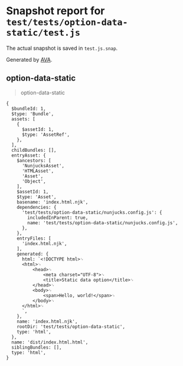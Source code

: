# Snapshot report for `test/tests/option-data-static/test.js`

The actual snapshot is saved in `test.js.snap`.

Generated by [AVA](https://ava.li).

## option-data-static

> option-data-static

    {
      $bundleId: 1,
      $type: 'Bundle',
      assets: [
        {
          $assetId: 1,
          $type: 'AssetRef',
        },
      ],
      childBundles: [],
      entryAsset: {
        $ancestors: [
          'NunjucksAsset',
          'HTMLAsset',
          'Asset',
          'Object',
        ],
        $assetId: 1,
        $type: 'Asset',
        basename: 'index.html.njk',
        dependencies: {
          'test/tests/option-data-static/nunjucks.config.js': {
            includedInParent: true,
            name: 'test/tests/option-data-static/nunjucks.config.js',
          },
        },
        entryFiles: [
          'index.html.njk',
        ],
        generated: {
          html: `<!DOCTYPE html>␊
          <html>␊
              <head>␊
                  <meta charset="UTF-8">␊
                  <title>Static data option</title>␊
              </head>␊
              <body>␊
                  <span>Hello, world!</span>␊
              </body>␊
          </html>␊
          `,
        },
        name: 'index.html.njk',
        rootDir: 'test/tests/option-data-static',
        type: 'html',
      },
      name: 'dist/index.html.html',
      siblingBundles: [],
      type: 'html',
    }
